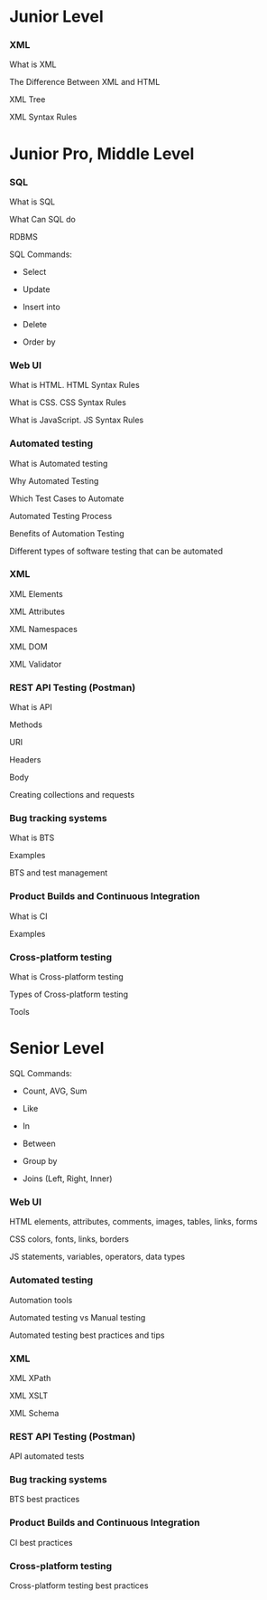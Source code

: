 # Junior Level
### XML
What is XML

The Difference Between XML and HTML

XML Tree

XML Syntax Rules


# Junior Pro, Middle Level
### SQL
What is SQL

What Can SQL do

RDBMS

SQL Commands:
* Select

* Update

* Insert into

* Delete

* Order by

### Web UI
What is HTML. HTML Syntax Rules

What is CSS. CSS Syntax Rules

What is JavaScript. JS Syntax Rules

### Automated testing
What is Automated testing

Why Automated Testing

Which Test Cases to Automate

Automated Testing Process

Benefits of Automation Testing

Different types of software testing that can be automated

### XML
XML Elements

XML Attributes

XML Namespaces

XML DOM

XML Validator

### REST API Testing (Postman)
What is API

Methods

URI

Headers

Body

Creating collections and requests

### Bug tracking systems 
What is BTS

Examples

BTS and test management

### Product Builds and Continuous Integration
What is CI

Examples

### Cross-platform testing 
What is Cross-platform testing

Types of Cross-platform testing

Tools


# Senior Level
SQL Commands:
* Count, AVG, Sum

* Like

* In

* Between

* Group by

* Joins (Left, Right, Inner)

### Web UI
HTML elements, attributes, comments, images, tables, links, forms

CSS colors, fonts, links, borders

JS statements, variables, operators, data types

### Automated testing
Automation tools

Automated testing vs Manual testing

Automated testing best practices and tips

### XML
XML XPath

XML XSLT

XML Schema

### REST API Testing (Postman)
API automated tests

### Bug tracking systems 
BTS best practices

### Product Builds and Continuous Integration
CI best practices

### Cross-platform testing 
Cross-platform testing best practices
